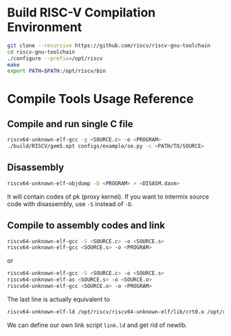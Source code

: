 Build RISC-V Compilation Environment
====================================
```bash
git clone --recursive https://github.com/riscv/riscv-gnu-toolchain
cd riscv-gnu-toolchain
./configure --prefix=/opt/riscv
make
export PATH=$PATH:/opt/riscv/bin
```

Compile Tools Usage Reference
=============================

Compile and run single C file
-----------------------------
```bash
riscv64-unknown-elf-gcc -g <SOURCE.c> -o <PROGRAM>
./build/RISCV/gem5.opt configs/example/se.py -c <PATH/TO/SOURCE>
```

Disassembly
-----------
```bash
riscv64-unknown-elf-objdump -D <PROGRAM> > <DISASM.dasm>
```
It will contain codes of pk (proxy kernel).
If you want to intermix source code with disassembly, use `-S` instead of `-D`.

Compile to assembly codes and link
----------------------------------
```bash
riscv64-unknown-elf-gcc -S <SOURCE.c> -o <SOURCE.s>
riscv64-unknown-elf-gcc <SOURCE.s> -o <PROGRAM>
```
or
```bash
riscv64-unknown-elf-gcc -S <SOURCE.c> -o <SOURCE.s>
riscv64-unknown-elf-as <SOURCE.s> -o <SOURCE.o>
riscv64-unknown-elf-gcc <SOURCE.o> -o <PROGRAM>
```
The last line is actually equivalent to
```bash
riscv64-unknown-elf-ld /opt/riscv/riscv64-unknown-elf/lib/crt0.o /opt/riscv/lib/gcc/riscv64-unknown-elf/8.2.0/crtbegin.o <SOURCE.o> /opt/riscv/lib/gcc/riscv64-unknown-elf/8.2.0/crtend.o -L/opt/riscv/lib/gcc/riscv64-unknown-elf/8.2.0/ -lgcc --start-group -lc -lgloss --end-group -o <PROGRAM>
```
We can define our own link script `link.ld` and get rid of newlib.


